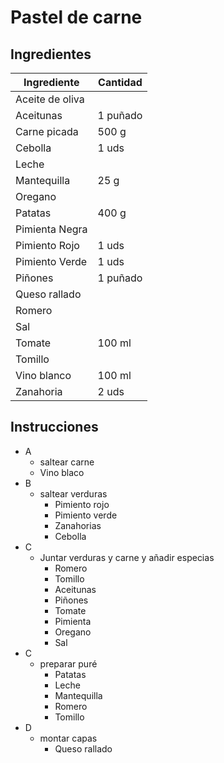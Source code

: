# Pastel de carne

## Ingredientes

|Ingrediente|Cantidad|
|---|---|
|Aceite de oliva|
|Aceitunas|1 puñado|
|Carne picada|500 g|
|Cebolla|1 uds|
|Leche|  |
|Mantequilla|25 g |
|Oregano|  |
|Patatas|400 g |
|Pimienta Negra|  |
|Pimiento Rojo|1 uds |
|Pimiento Verde|1 uds |
|Piñones|1 puñado |
|Queso rallado|  |
|Romero|  |
|Sal|  |
|Tomate|100 ml |
|Tomillo|  |
|Vino blanco|100 ml |
|Zanahoria|2 uds |

## Instrucciones

* A
  * saltear carne
  * Vino blaco
* B
  * saltear verduras
      * Pimiento rojo
      * Pimiento verde
      * Zanahorias
      * Cebolla
* C
  * Juntar verduras y carne y añadir especias
      * Romero
      * Tomillo
      * Aceitunas
      * Piñones
      * Tomate
      * Pimienta
      * Oregano
      * Sal
* C
  * preparar puré
      * Patatas
      * Leche
      * Mantequilla
      * Romero
      * Tomillo
* D
  * montar capas
    * Queso rallado
  
